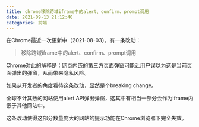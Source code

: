 ```yaml
---
title: chrome移除跨域iframe中的alert、confirm、prompt调用
date: 2021-09-13 21:12:40
categories: 前端
---
```

在Chrome最近一次更新中（2021-08-03），有一条改动：

>移除跨域iframe中的alert、confirm、prompt调用

Chrome对此的解释是：网页内嵌的第三方页面弹窗可能让用户误以为这是当前页面弹出的弹窗，从而带来隐私风险。

如果从开发者的角度看待这条改动，显然是个breaking change。

全球不计其数的网站使用alert API弹出弹窗，这其中有相当一部分会作为iframe内嵌于其他网站中。

这条改动使得这部分数量庞大的网站的提示功能在Chrome浏览器下完全失效。

